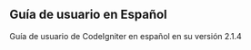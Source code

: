 <h2>Guía de usuario en Español</h2>
<p>
	Guía de usuario de CodeIgniter en español en su versión 2.1.4
</p>
